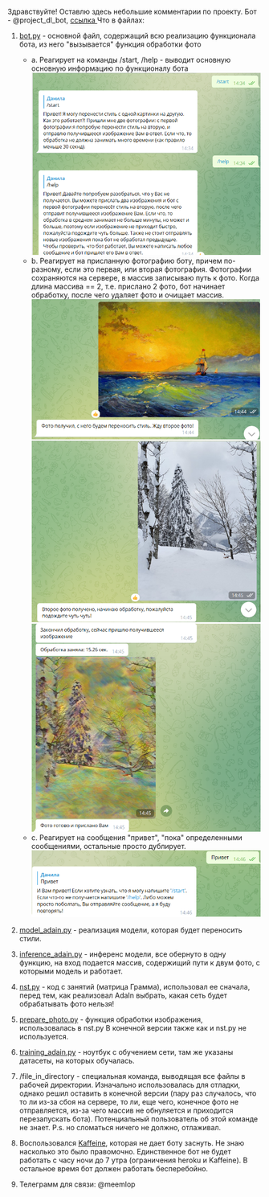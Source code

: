 Здравствуйте! Оставлю здесь небольшие комментарии по проекту.
Бот - @project_dl_bot, [ссылка ](https://t.me/bird_species_bot)
Что в файлах:
1. [bot.py](https://github.com/wLeem/style_transfer_telegram_bot/blob/main/telegram_bot/bot.py) - основной файл, содержащий всю реализацию функционала бота, из него "вызывается" функция обработки фото
	- а. Реагирует на команды /start, /help - выводит основную основную информацию по функционалу бота
	   ![image](https://github.com/wLeem/style_transfer_telegram_bot/blob/main/report/img1.png)
	- b. Реагирует на присланную фотографию боту, причем по-разному, если это первая, или вторая фотография.
		Фотографии сохраняются на сервере, в массив записываю путь к фото. Когда длина массива == 2, т.е. прислано 2 фото, бот начинает обработку, после чего удаляет фото и очищает массив.
	   ![image](https://github.com/wLeem/style_transfer_telegram_bot/blob/main/report/img2.png)
	   ![image](https://github.com/wLeem/style_transfer_telegram_bot/blob/main/report/img3.png)
	   ![image](https://github.com/wLeem/style_transfer_telegram_bot/blob/main/report/img4.png)
	- с. Реагирует на сообщения "привет", "пока" определенными сообщениями, остальные просто дублирует.
	   ![image](https://github.com/wLeem/style_transfer_telegram_bot/blob/main/report/img5.png)

2. [model_adain.py](https://github.com/wLeem/style_transfer_telegram_bot/blob/main/telegram_bot/model_adain.py) - реализация модели, которая будет переносить стили.

3. [inference_adain.py](https://github.com/wLeem/style_transfer_telegram_bot/blob/main/telegram_bot/inference_adain.py) - инференс модели, все обернуто в одну функцию, на вход подается массив, содержищий пути к двум
			фото, с которыми модель и работает.

4. [nst.py](https://github.com/wLeem/style_transfer_telegram_bot/blob/main/telegram_bot/nst.py) - код с занятий  (матрица Грамма), использовал ее сначала, перед тем, как реализовал AdaIn
	    выбрать, какая сеть будет обрабатывать фото нельзя!

5. [prepare_photo.py](https://github.com/wLeem/style_transfer_telegram_bot/blob/main/telegram_bot/prepare_photo.py) - функция обработки изображения, использовалась в nst.py
		      В конечной версии также как и nst.py не используется.

6. [training_adain.py](https://github.com/wLeem/style_transfer_telegram_bot/blob/main/training/training_adain.ipynb) - 
	ноутбук с обучением сети, там же указаны датасеты, на которых обучалась.

7. /file_in_directory - специальная команда, выводящая все файлы в рабочей директории. Изначально использовалась для отладки, однако
		       решил оставить в конечной версии (пару раз случалось, что то ли из-за сбоя на сервере,
		       то ли, еще чего, конечное фото не отправляется, из-за чего массив не обнуляется и приходится перезапускать бота).
		       Потенциальный пользователь об этой команде не знает.
		       P.s. но сломаться ничего не должно, отлаживал.

8. Воспользовался [Kaffeine](https://kaffeine.herokuapp.com/#!), которая не дает боту заснуть. Не знаю насколько это было правомочно. Единственное бот не будет работать с часу ночи
	до 7 утра (ограничения heroku и Kaffeine). В остальное время бот должен работать бесперебойно.

9. Телеграмм для связи: @meemlop